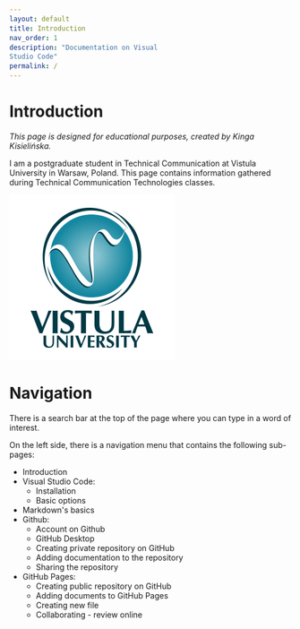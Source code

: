 ```yaml
---
layout: default
title: Introduction
nav_order: 1
description: "Documentation on Visual  
Studio Code"
permalink: /
---
```



# Introduction

*This page is designed for educational purposes, created by Kinga Kisielińska.*  

I am a postgraduate student in Technical Communication at Vistula University in Warsaw, Poland. This page contains information gathered during Technical Communication Technologies classes.  

![logo](/assets/images/1-vistul-university-en.png)  

# Navigation

There is a search bar at the top of the page where you can type in a word of interest.  

On the left side, there is a navigation menu that contains the following sub-pages:
* Introduction
* Visual Studio Code:
    - Installation
    - Basic options
* Markdown's basics
* Github:
    - Account on Github
    - GitHub Desktop
    - Creating private repository on GitHub
    - Adding documentation to the repository
    - Sharing the repository
* GitHub Pages:
    - Creating public repository on GitHub
    - Adding documents to GitHub Pages
    - Creating new file
    - Collaborating - review online
